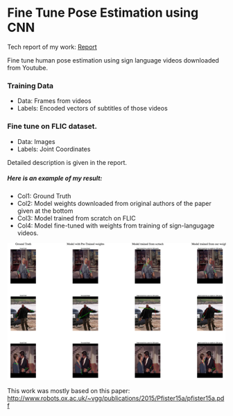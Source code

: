 # Fine Tune Pose Estimation using CNN

Tech report of my work: [Report](https://drive.google.com/open?id=0B0XN6u3to2v8bnhiZlc0bVpod2M)

Fine tune human pose estimation using sign language videos downloaded from Youtube.

### Training Data
* Data: Frames from videos
* Labels: Encoded vectors of subtitles of those videos

### Fine tune on FLIC dataset.
* Data: Images
* Labels: Joint Coordinates

Detailed description is given in the report.

##### Here is an example of my result:
* Col1: Ground Truth
* Col2: Model weights downloaded from original authors of the paper given at the bottom
* Col3: Model trained from scratch on FLIC
* Col4: Model fine-tuned with weights from training of sign-langugage videos.



![alt tag](sample2.png)

This work was mostly based on this paper: http://www.robots.ox.ac.uk/~vgg/publications/2015/Pfister15a/pfister15a.pdf

